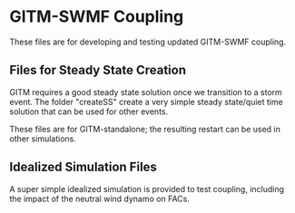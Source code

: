 # GITM-SWMF Coupling
These files are for developing and testing updated GITM-SWMF coupling.

## Files for Steady State Creation
GITM requires a good steady state solution once we transition to a storm event.
The folder "createSS" create a very simple steady state/quiet time solution
that can be used for other events.

These files are for GITM-standalone; the resulting restart can be used in
other simulations.

## Idealized Simulation Files
A super simple idealized simulation is provided to test coupling, including
the impact of the neutral wind dynamo on FACs.

